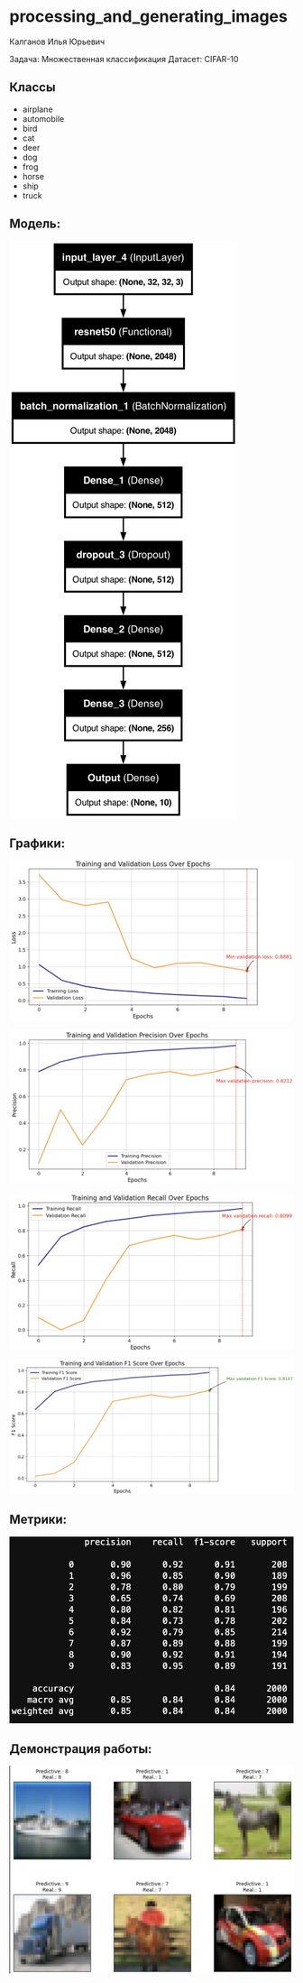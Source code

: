 # processing_and_generating_images

Калганов Илья Юрьевич 

Задача: Множественная классификация
Датасет: CIFAR-10

## Классы
* airplane
* automobile
* bird
* cat
* deer
* dog
* frog
* horse
* ship
* truck


## Модель:

![image](https://github.com/full-metal0/processing_and_generating_images/blob/HW1/model_2.png)

## Графики:

![image](https://github.com/full-metal0/processing_and_generating_images/blob/HW1/loss.png)

![image](https://github.com/full-metal0/processing_and_generating_images/blob/HW1/precision.png)

![image](https://github.com/full-metal0/processing_and_generating_images/blob/HW1/recall.png)

![image](https://github.com/full-metal0/processing_and_generating_images/blob/HW1/f1.png)

## Метрики:

![image](https://github.com/full-metal0/processing_and_generating_images/blob/HW1/metrics.png)

## Демонстрация работы:

![image](https://github.com/full-metal0/processing_and_generating_images/blob/HW1/result.png)
